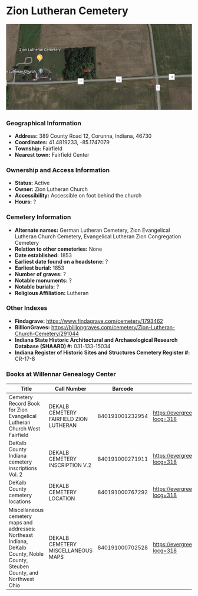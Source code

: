 # Zion Lutheran Cemetery

![Zion Lutheran Cemetery on Google Earth](https://github.com/FyoAtEPL/DeKalbCemeteries/blob/main/images/mapImages/ZionEarth.png "Zion Lutheran Cemetery on Google Earth")

### Geographical Information
- **Address:** 389 County Road 12,  Corunna, Indiana, 46730
- **Coordinates:** 41.4819233, -85.1747079
- **Township:** Fairfield
- **Nearest town:** Fairfield Center

### Ownership and Access Information
- **Status:** Active
- **Owner:** Zion Lutheran Church
- **Accessibility:** Accessible on foot behind the church
- **Hours:** ?

### Cemetery Information
- **Alternate names:** German Lutheran Cemetery, Zion Evangelical Lutheran Church Cemetery, Evangelical Lutheran Zion Congregation Cemetery
- **Relation to other cemeteries:** None
- **Date established:** 1853
- **Earliest date found on a headstone:** ?
- **Earliest burial:** 1853
- **Number of graves:** ?
- **Notable monuments:** ?
- **Notable burials:** ?
- **Religious Affiliation:** Lutheran

### Other Indexes
- **Findagrave:** https://www.findagrave.com/cemetery/1793462
- **BillionGraves:** https://billiongraves.com/cemetery/Zion-Lutheran-Church-Cemetery/291044
- **Indiana State Historic Architectural and Archaeological Research Database (SHAARD) #:** 031-133-15034
- **Indiana Register of Historic Sites and Structures Cemetery Register #:** CR-17-8

### Books at Willennar Genealogy Center
| Title | Call Number | Barcode | Evergreen Record |
| ------------ | ------------ | ------------ | ------------ |
| Cemetery Record Book for Zion Evangelical Lutheran Church West Fairfield | DEKALB CEMETERY FAIRFIELD ZION LUTHERAN | 840191001232954 | https://evergreen.lib.in.us/eg/opac/record/20691512?locg=318 |
| DeKalb County Indiana cemetery inscriptions Vol. 2 | DEKALB CEMETERY INSCRIPTION V.2 | 840191000271911 | https://evergreen.lib.in.us/eg/opac/record/20670316?locg=318 |
| DeKalb County cemetery locations | DEKALB CEMETERY LOCATION | 840191000767292 | https://evergreen.lib.in.us/eg/opac/record/20670319?locg=318 |
| Miscellaneous cemetery maps and addresses: Northeast Indiana, DeKalb County, Noble County, Steuben County, and Northwest Ohio | DEKALB CEMETERY MISCELLANEOUS MAPS | 840191000702528 | https://evergreen.lib.in.us/eg/opac/record/20673421?locg=318 |
